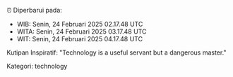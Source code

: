 ⏰ Diperbarui pada:
- WIB: Senin, 24 Februari 2025 02.17.48 UTC
- WITA: Senin, 24 Februari 2025 03.17.48 UTC
- WIT: Senin, 24 Februari 2025 04.17.48 UTC

Kutipan Inspiratif:
"Technology is a useful servant but a dangerous master."


Kategori: technology

